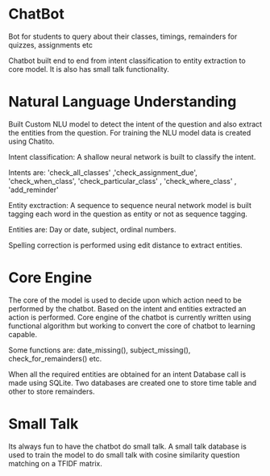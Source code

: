 # ChatBot
Bot for students to query about their classes, timings, remainders for quizzes, assignments etc

Chatbot built end to end from intent classification to entity extraction to core model. It is also has small talk functionality.

# Natural Language Understanding
Built Custom NLU model to detect the intent of the question and also extract the entities from the question. For training the NLU model data is created using Chatito.

Intent classification: A shallow neural network is built to classify the intent.

Intents are: 'check_all_classes' ,'check_assignment_due', 'check_when_class', 'check_particular_class' , 'check_where_class' , 'add_reminder'

Entity exctraction: A sequence to sequence neural network model is built tagging each word in the question as entity or not as sequence tagging.

Entities are: Day or date, subject, ordinal numbers.

Spelling correction is performed using edit distance to extract entities.

# Core Engine

The core of the model is used to decide upon which action need to be performed by the chatbot. Based on the intent and entities extracted an action is performed. Core engine of the chatbot is currently written using functional algorithm but working to convert the core of chatbot to learning capable.

Some functions are: date_missing(), subject_missing(), check_for_remainders() etc.

When all the required entities are obtained for an intent Database call is made using SQLite.
Two databases are created one to store time table and other to store remainders.

# Small Talk

Its always fun to have the chatbot do small talk. A small talk database is used to train the model to do small talk with cosine similarity question matching on a TFIDF matrix.
